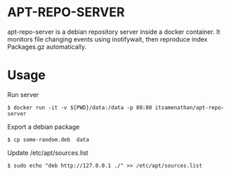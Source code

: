 APT-REPO-SERVER
=========================

apt-repo-server is a debian repository server inside a docker container. It monitors file changing events using inotifywait, then reproduce index Packages.gz automatically.

Usage
=======================

Run server

```
$ docker run -it -v ${PWD}/data:/data -p 80:80 itsamenathan/apt-repo-server
```

Export a debian package
```
$ cp some-random.deb  data
```

Update /etc/apt/sources.list
```
$ sudo echo "deb http://127.0.0.1 ./" >> /etc/apt/sources.list
```
